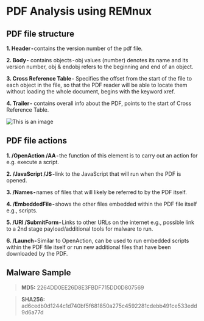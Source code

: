 # PDF Analysis using REMnux

## PDF file structure

**1. Header -** contains the version number of the pdf file.

**2. Body -** contains objects - obj values (number) denotes its name and its version number, obj & endobj refers to the beginning and end of an object.

**3. Cross Reference Table -** Specifies the offset from the start of the file to each object in the file, so that the PDF reader will be able to locate them without loading the whole document, begins with the keyword xref.

**4. Trailer -** contains overall info about the PDF, points to the start of Cross Reference Table.

![This is an image](https://prtksec.github.io/assets/img/pdf_notes/pdf_structure.png)


## PDF file actions

**1. /OpenAction /AA -** the function of this element is to carry out an action for e.g. execute a script.

**2. /JavaScript /JS -** link to the JavaScript that will run when the PDF is opened.

**3. /Names -** names of files that will likely be referred to by the PDF itself.

**4. /EmbeddedFile -** shows the other files embedded within the PDF file itself e.g., scripts.

**5. /URI /SubmitForm -** Links to other URLs on the internet e.g., possible link to a 2nd stage payload/additional tools for malware to run.

**6. /Launch -** Similar to OpenAction, can be used to run embedded scripts within the PDF file itself or run new additional files that have been downloaded by the PDF.

## Malware Sample

> **MD5:** 2264DD0EE26D8E3FBDF715DD0D807569

> **SHA256:** ad6cedb0d1244c1d740bf5f681850a275c4592281cdebb491ce533edd9d6a77d
